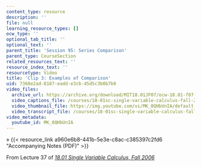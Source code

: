 ```yaml
---
content_type: resource
description: ''
file: null
learning_resource_types: []
ocw_type: ''
optional_tab_title: ''
optional_text: ''
parent_title: 'Session 95: Series Comparison'
parent_type: CourseSection
related_resources_text: ''
resource_index_text: ''
resourcetype: Video
title: 'Clip 3: Examples of Comparison'
uid: 7360e2ad-8187-eadd-e3cb-45d5c3b0b7b9
video_files:
  archive_url: https://archive.org/download/MIT18.01JF07/ocw-18.01-f07-lec37_300k.mp4
  video_captions_file: /courses/18-01sc-single-variable-calculus-fall-2010/11163c9550a15c888a1fc824ead9b57a_MK_0QHbUnIA.vtt
  video_thumbnail_file: https://img.youtube.com/vi/MK_0QHbUnIA/default.jpg
  video_transcript_file: /courses/18-01sc-single-variable-calculus-fall-2010/ed9f0cd114dc8a3909b294439e565233_MK_0QHbUnIA.pdf
video_metadata:
  youtube_id: MK_0QHbUnIA
---
```


» {{< resource_link a960e6b8-441b-5e3e-c8ac-c385397c2fd6 "Accompanying Notes (PDF)" >}}

From Lecture 37 of [_18.01 Single Variable Calculus, Fall 2006_](/courses/18-01-single-variable-calculus-fall-2006/pages/video-lectures)